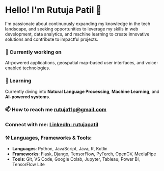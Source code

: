 # Hello! I'm Rutuja Patil 👋

I'm passionate about continuously expanding my knowledge in the tech landscape, and seeking opportunities to leverage my skills in web development, data analytics, and machine learning to create innovative solutions and contribute to impactful projects.

### 🔭 Currently working on
AI-powered applications, geospatial map-based user interfaces, and voice-enabled technologies.

### 🌱 Learning
Currently diving into **Natural Language Processing**, **Machine Learning**, and **AI-powered systems**.

### 📫 How to reach me [rutuja11p@gmail.com](mailto:rutuja11p@gmail.com)  

### Connect with me: [LinkedIn: rutujapatil](https://www.linkedin.com/in/rutuja-patil-b65735254/)

### ⚒️ Languages, Frameworks & Tools:
- **Languages**: Python, JavaScript, Java, R, Kotlin
- **Frameworks**: Flask, Django, TensorFlow, PyTorch, OpenCV, MediaPipe
- **Tools**: Git, VS Code, Google Colab, Jupyter, Tableau, Power BI, TensorFlow Lite



<!---
Rutuja1193/Rutuja1193 is a ✨ special ✨ repository because its `README.md` (this file) appears on your GitHub profile.
You can click the Preview link to take a look at your changes.
--->
